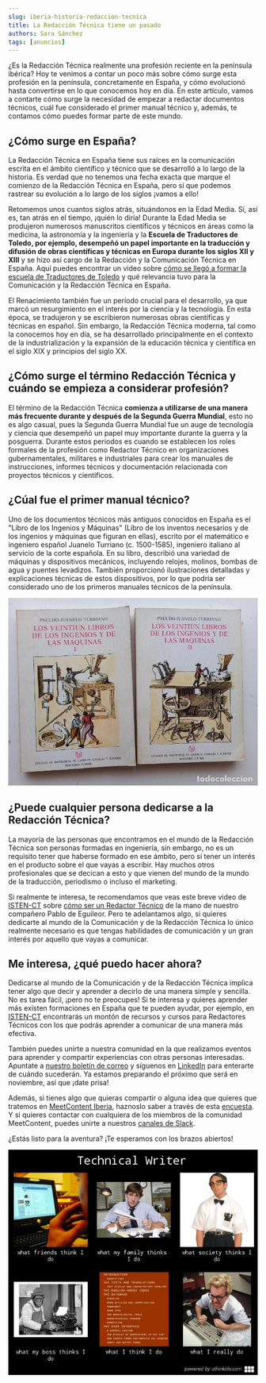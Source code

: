 ```yaml
---
slug: iberia-historia-redaccion-tecnica
title: La Redacción Técnica tiene un pasado
authors: Sara Sánchez
tags: [anuncios]
---
```

¿Es la Redacción Técnica realmente una profesión reciente en la península ibérica? Hoy te venimos a contar un poco más sobre cómo surge esta profesión en la península, concretamente en España, y cómo evolucionó hasta convertirse en lo que conocemos hoy en día. En este artículo, vamos a contarte cómo surge la necesidad de empezar a redactar documentos técnicos, cuál fue considerado el primer manual técnico y, además, te contamos cómo puedes formar parte de este mundo.

## ¿Cómo surge en España?

La Redacción Técnica en España tiene sus raíces en la comunicación escrita en el ámbito científico y técnico que se desarrolló a lo largo de la historia. Es verdad que no tenemos una fecha exacta que marque el comienzo de la Redacción Técnica en España, pero sí que podemos rastrear su evolución a lo largo de los siglos ¡vamos a ello! 

Retomemos unos cuantos siglos atrás, situándonos en la Edad Media. Sí, así es, tan atrás en el tiempo, ¡quién lo diría! Durante la Edad Media se produjeron numerosos manuscritos científicos y técnicos en áreas como la medicina, la astronomía y la ingeniería y la **Escuela de Traductores de Toledo, por ejemplo, desempeñó un papel importante en la traducción y difusión de obras científicas y técnicas en Europa durante los siglos XII y XIII** y se hizo así cargo de la Redacción y la Comunicación Técnica en España. Aquí puedes encontrar un video sobre [cómo se llegó a formar la escuela de Traductores de Toledo](https://www.youtube.com/watch?v=4NRT1RUyfsA) y qué relevancia tuvo para la Comunicación y la Redacción Técnica en España.

El Renacimiento también fue un período crucial para el desarrollo, ya que marcó un resurgimiento en el interés por la ciencia y la tecnología. En esta época, se tradujeron y se escribieron numerosas obras científicas y técnicas en español. Sin embargo, la Redacción Técnica moderna, tal como la conocemos hoy en día, se ha desarrollado principalmente en el contexto de la industrialización y la expansión de la educación técnica y científica en el siglo XIX y principios del siglo XX.

## ¿Cómo surge el término Redacción Técnica y cuándo se empieza a considerar profesión?

El término de la Redacción Técnica **comienza a utilizarse de una manera más frecuente durante y después de la Segunda Guerra Mundial**, esto no es algo casual, pues la Segunda Guerra Mundial fue un auge de tecnología y ciencia que desempeñó un papel muy importante durante la guerra y la posguerra. Durante estos periodos es cuando se establecen los roles formales de la profesión como Redactor Técnico en organizaciones gubernamentales, militares e industriales para crear los manuales de instrucciones, informes técnicos y documentación relacionada con proyectos técnicos y científicos. 

## ¿Cúal fue el primer manual técnico?

Uno de los documentos técnicos más antiguos conocidos en España es el "Libro de los Ingenios y Máquinas" (Libro de los inventos necesarios y de los ingenios y máquinas que figuran en ellas), escrito por el matemático e ingeniero español Juanelo Turriano (c. 1500-1585), ingeniero italiano al servicio de la corte española. En su libro, describió una variedad de máquinas y dispositivos mecánicos, incluyendo relojes, molinos, bombas de agua y puentes levadizos. También proporcionó ilustraciones detalladas y explicaciones técnicas de estos dispositivos, por lo que podría ser considerado uno de los primeros manuales técnicos de la península.

![iberia-historia-redaccion-tecnica-libro](static/img/iberia-historia-redaccion-tecnica-libro.jpg)

## ¿Puede cualquier persona dedicarse a la Redacción Técnica?

La mayoría de las personas que encontramos en el mundo de la Redacción Técnica son personas formadas en ingeniería, sin embargo, no es un requisito tener que haberse formado en ese ámbito, pero sí tener un interés en el producto sobre el que vayas a escribir. Hay muchos otros profesionales que se decican a esto y que vienen del mundo de la mundo de la traducción, periodismo o incluso el marketing.

Si realmente te interesa, te recomendamos que veas este breve video de [ISTEN-CT](https://isten-ct.com/) sobre [cómo ser un Redactor Técnico](https://www.youtube.com/watch?v=7sIRQjt_tcU) de la mano de nuestro compañero Pablo de Eguileor. Pero te adelantamos algo, si quieres dedicarte al mundo de la Comunicación y de la Redacción Técnica lo único realmente necesario es que tengas habilidades de comunicación y un gran interés por aquello que vayas a comunicar.

## Me interesa, ¿qué puedo hacer ahora?

Dedicarse al mundo de la Comunicación y de la Redacción Técnica implica tener algo que decir y aprender a decirlo de una manera simple y sencilla. No es tarea fácil, ¡pero no te preocupes! Si te interesa y quieres aprender más existen formaciones en España que te pueden ayudar, por ejemplo, en [ISTEN-CT](https://isten-ct.com/) encontrarás un montón de recursos y cursos para Redactores Técnicos con los que podrás aprender a comunicar de una manera más efectiva. 

También puedes unirte a nuestra comunidad en la que realizamos eventos para aprender y compartir experiencias con otras personas interesadas. Apuntate a [nuestro boletín de correo](https://meetcontent.github.io/iberia#newsletter-title) y síguenos en [LinkedIn](https://www.linkedin.com/company/100016156/) para enterarte de cuándo sucederán. Ya estamos preparando el próximo que será en noviembre, así que ¡date prisa!

Además, si tienes algo que quieras compartir o alguna idea que quieres que tratemos en [MeetContent Iberia](https://meetcontent.github.io/), haznoslo saber a través de esta [encuesta](https://us12.list-manage.com/survey?u=e3bb0652e72dbb8d536b7086d&id=df49e7e208&attribution=false).
Y si quieres contactar con cualquiera de los miembros de la comunidad MeetContent, puedes unirte a nuestros [canales de Slack](https://join.slack.com/t/meetcontent/shared_invite/enQtNDUyNDI2ODY2MTEyLTJmMjkxMGYwZjgwOTJhYjNjMzU5MWVjODNkYmZiNThkMDE4MDQzOTA0ODRhZTM2MDRkNmRiMTE3NWM4MmU2NzI).

¿Estás listo para la aventura? ¡Te esperamos con los brazos abiertos!

![iberia-historia-redaccion-tecnica](static/img/iberia-historia-redaccion-tecnica.jpg)
